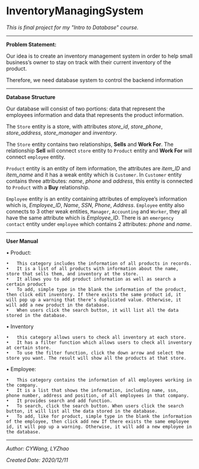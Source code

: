# InventoryManagingSystem

*This is final project for my "Intro to Database" course.*


------

**Problem Statement:**

Our idea is to create an inventory management system in order to help small
business’s owner to stay on track with their current inventory of the product.

Therefore, we need database system to control the backend information

------
**Database Structure**

Our database will consist of two portions: data that represent the employees information and data that represents the product information.

The ``Store`` entity is a store, with attributes *store_id*, *store_phone*, *store_address*, *store_manager* and *inventory*. 

The ``Store`` entity contains two relationships, **Sells** and **Work For**. The relationship **Sell** will connect ``store`` entity to ``Product`` entity and **Work For** will connect ``employee`` entity. 

``Product`` entity is an entity of item information, the attributes are *item_ID* and *item_name* and it has a weak entity which is ``Customer``. In ``Customer`` entity contains three attributes: *name*, *phone* and *address*, this entity is connected to ``Product`` with a **Buy** relationship.

``Employee`` entity is an entity containing attributes of employee’s information which is, *Employee_ID*, *Name*, *SSN*, *Phone*, *Address*. ``Employee`` entity also connects to 3 other weak entities, ``Manager``, ``Accounting`` and ``Worker``, they all have the same attribute which is *Employee_ID*. There is an ``emergency contact`` entity under ``employee`` which contains 2 attributes: *phone* and *name*.


------

**User Manual**

•	Product:

	•	This category includes the information of all products in records.
	•	It is a list of all products with information about the name, store that sells them, and inventory at the store.
	•	It allows you to add product information as well as search a certain product
	•	To add, simple type in the blank the information of the product, then click edit inventory. If there exists the same product id, it will pop up a warning that there’s duplicated value. Otherwise, it will add a new product in the database.
	•	When users click the search button, it will list all the data stored in the database.




•	Inventory

	•	this category allows users to check all inventory at each store.
	•	It has a filter function which allows users to check all inventory at certain store.
	•	To use the filter function, click the down arrow and select the store you want. The result will show all the products at that store.



•	Employee:

	•	This category contains the information of all employees working in the company.
	•	It is a list that shows the information, including name, ssn, phone number, address and position, of all employees in that company.
	•	It provides search and add function.
	•	To search, click the search button. When users click the search button, it will list all the data stored in the database.
	•	To add, like for product, simple type in the blank the information of the employee, then click add new If there exists the same employee id, it will pop up a warning. Otherwise, it will add a new employee in the database.


-----


*Author: CYWang, LYZhao*

*Created Date: 2020/12/11*

